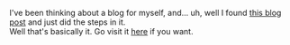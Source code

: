 I've been thinking about a blog for myself, and... uh, well I found [this blog post](https://chadbaldwin.net/2021/03/14/how-to-build-a-sql-blog.html) and just did the steps in it.  
Well that's basically it. Go visit it [here](https://gamingwithevets.github.io/blog) if you want.
